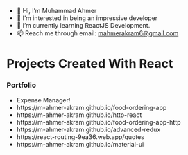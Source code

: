 - 👋 Hi, I’m Muhammad Ahmer
- 👀 I’m interested in being an impressive developer
- 🌱 I’m currently learning ReactJS Development.
- 📫 Reach me through email: mahmerakram6@gmail.com

<h1>Projects Created With React</h1>
<h3>Portfolio</h3>
<ul>
 <li><a href"https://m-ahmer-akram.github.io/expense-manager-3" target="_blank">Expense Manager!</a></li>
 <li>https://m-ahmer-akram.github.io/food-ordering-app</li>
 <li>https://m-ahmer-akram.github.io/http-react</li>
 <li>https://m-ahmer-akram.github.io/food-ordering-app-http</li>
 <li>https://m-ahmer-akram.github.io/advanced-redux</li>
 <li>https://react-routing-9ea36.web.app/quotes</li>
 <li>https://m-ahmer-akram.github.io/material-ui</li>
</ul>

<!---
01Ahmer/01Ahmer is a ✨ special ✨ repository because its `README.md` (this file) appears on your GitHub profile.
You can click the Preview link to take a look at your changes.
<!--- 💞️ I’m looking to collaborate on ...
--->
